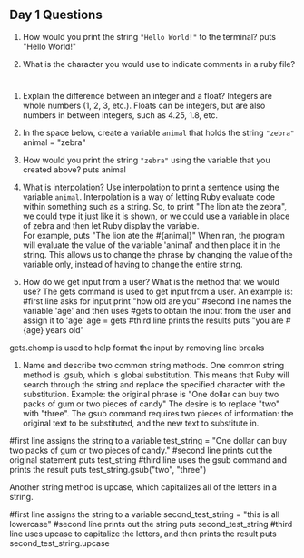 ## Day 1 Questions

1. How would you print the string `"Hello World!"` to the terminal?
puts "Hello World!"

1. What is the character you would use to indicate comments in a ruby file?
#

1. Explain the difference between an integer and a float?
Integers are whole numbers (1, 2, 3, etc.).  Floats can be integers, but are also numbers in between integers, such as 4.25, 1.8, etc.

1. In the space below, create a variable `animal` that holds the string `"zebra"`
animal = "zebra"

1. How would you print the string `"zebra"` using the variable that you created above?
puts animal

1. What is interpolation? Use interpolation to print a sentence using the variable `animal`.
Interpolation is a way of letting Ruby evaluate code within something such as a string.
So, to print "The lion ate the zebra", we could type it just like it is shown, or
we could use a variable in place of zebra and then let Ruby display the variable.  
For example,
puts "The lion ate the #{animal}"
When ran, the program will evaluate the value of the variable 'animal' and then
place it in the string.  This allows us to change the phrase by changing the value of the
variable only, instead of having to change the entire string.

1. How do we get input from a user? What is the method that we would use?
The gets command is used to get input from a user.  An example is:
#first line asks for input
print "how old are you"
#second line names the variable 'age' and then uses
#gets to obtain the input from the user and assign it to 'age'
age = gets
#third line prints the results
puts "you are #{age} years old"

gets.chomp is used to help format the input by removing line breaks

1. Name and describe two common string methods.
One common string method is .gsub, which is global substitution.  This means that
Ruby will search through the string and replace the specified character with the
substitution.
Example: the original phrase is "One dollar can buy two packs of gum
or two pieces of candy"
The desire is to replace "two" with "three".
The gsub command requires two pieces of information: the original text to be
substituted, and the new text to substitute in.

#first line assigns the string to a variable
test_string = "One dollar can buy two packs of gum or two pieces of candy."
#second line prints out the original statement
puts test_string
#third line uses the gsub command and prints the result
puts test_string.gsub("two", "three")

Another string method is upcase, which capitalizes all of the letters in a string.

#first line assigns the string to a variable
second_test_string = "this is all lowercase"
#second line prints out the string
puts second_test_string
#third line uses upcase to capitalize the letters, and then prints the result
puts second_test_string.upcase
